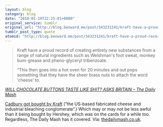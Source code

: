 ```yaml
---
layout: blog
category: blog
date: "2010-01-19T22:25:01+0000"
original_service: tumblr
original_url: "http://blog.benward.me/post/343231241/kraft-have-a-proud-record-of-creating-entirely"
tumblr_post_type: quote
atomid: "http://blog.benward.me/post/343231241/kraft-have-a-proud-record-of-creating-entirely"
---
```

> Kraft have a proud record of creating entirely new substances from a range of natural ingredients such as Welshman's foot sweat, monkey bum-grease and pheno-glyceryl tribenzoate.
> 
> “This then goes into a hot oven for 20 minutes and out pops something that they have the sheer brass nuts to attach the word ‘cheese’ to.

<cite><a href="http://www.thedailymash.co.uk/index.php?option=com_content&task=view&id=2389&Itemid=74">WILL CHOCOLATE BUTTONS TASTE LIKE SHIT? ASKS BRITAIN – The Daily Mash </a></cite>

[Cadbury got bought by Kraft](http://news.bbc.co.uk/2/hi/business/8467007.stm) (“the US-based fabricated cheese and industrial bleaching conglomerate”.) Which may or may not be less awful than it being bought by Hershey, which was on the cards for a while too. Regardless, The Daily Mash has it covered.
Via: [thedailymash.co.uk](http://www.thedailymash.co.uk/index.php?option=com_content&task=view&id=2389&Itemid=74).